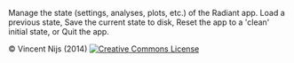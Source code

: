 Manage the state (settings, analyses, plots, etc.) of the Radiant app. Load a previous state, Save the current state to disk, Reset the app to a 'clean' initial state, or Quit the app.

&copy; Vincent Nijs (2014) <a rel="license" href="http://creativecommons.org/licenses/by-nc-sa/4.0/" target="_blank"><img alt="Creative Commons License" style="border-width:0" src="http://i.creativecommons.org/l/by-nc-sa/4.0/80x15.png" /></a>
